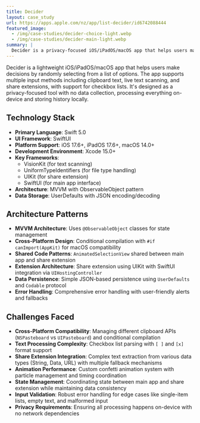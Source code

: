 ```yaml
---
title: Decider
layout: case_study
url: https://apps.apple.com/nz/app/list-decider/id6742088444
featured_image:
  - /img/case-studies/decider-choice-light.webp
  - /img/case-studies/decider-main-light.webp
summary: |
  Decider is a privacy-focused iOS/iPadOS/macOS app that helps users make decisions by randomly selecting from a list of options, supporting multiple input methods like clipboard text, live text scanning, and share extensions.
---
```


Decider is a lightweight iOS/iPadOS/macOS app that helps users make decisions by randomly selecting from a list of options. The app supports multiple input methods including clipboard text, live text scanning, and share extensions, with support for checkbox lists. It's designed as a privacy-focused tool with no data collection, processing everything on-device and storing history locally.

## Technology Stack
- **Primary Language**: Swift 5.0
- **UI Framework**: SwiftUI
- **Platform Support**: iOS 17.6+, iPadOS 17.6+, macOS 14.0+
- **Development Environment**: Xcode 15.0+
- **Key Frameworks**:
  - VisionKit (for text scanning)
  - UniformTypeIdentifiers (for file type handling)
  - UIKit (for share extension)
  - SwiftUI (for main app interface)
- **Architecture**: MVVM with ObservableObject pattern
- **Data Storage**: UserDefaults with JSON encoding/decoding

## Architecture Patterns
- **MVVM Architecture**: Uses `@ObservableObject` classes for state management
- **Cross-Platform Design**: Conditional compilation with `#if canImport(AppKit)` for macOS compatibility
- **Shared Code Patterns**: `AnimatedSelectionView` shared between main app and share extension
- **Extension Architecture**: Share extension using UIKit with SwiftUI integration via `UIHostingController`
- **Data Persistence**: Simple JSON-based persistence using `UserDefaults` and `Codable` protocol
- **Error Handling**: Comprehensive error handling with user-friendly alerts and fallbacks

## Challenges Faced
- **Cross-Platform Compatibility**: Managing different clipboard APIs (`NSPasteboard` vs `UIPasteboard`) and conditional compilation
- **Text Processing Complexity**: Checkbox list parsing with `[ ]` and `[x]` format support
- **Share Extension Integration**: Complex text extraction from various data types (String, Data, URL) with multiple fallback mechanisms
- **Animation Performance**: Custom confetti animation system with particle management and timing coordination
- **State Management**: Coordinating state between main app and share extension while maintaining data consistency
- **Input Validation**: Robust error handling for edge cases like single-item lists, empty text, and malformed input
- **Privacy Requirements**: Ensuring all processing happens on-device with no network dependencies
